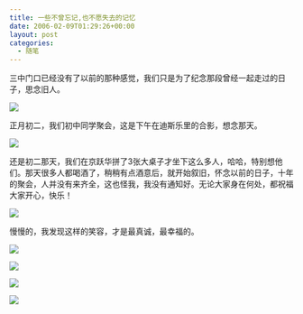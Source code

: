 ```yaml
---
title: 一些不曾忘记,也不愿失去的记忆
date: 2006-02-09T01:29:26+00:00
layout: post
categories:
  - 随笔
---
```

三中门口已经没有了以前的那种感觉，我们只是为了纪念那段曾经一起走过的日子，思念旧人。

![](attachments/month_0602/n2006289154.JPG)

正月初二，我们初中同学聚会，这是下午在迪斯乐里的合影，想念那天。

![](attachments/month_0602/s20062891657.JPG)

还是初二那天，我们在京跃华拼了3张大桌子才坐下这么多人，哈哈，特别想他们。那天很多人都喝酒了，稍稍有点酒意后，就开始叙旧，怀念以前的日子，十年的聚会，人并没有来齐全，这也怪我，我没有通知好。无论大家身在何处，都祝福大家开心，快乐！

![](attachments/month_0602/r2006289201.JPG)

慢慢的，我发现这样的笑容，才是最真诚，最幸福的。

![](attachments/month_0602/h20062892518.JPG)

![](attachments/month_0602/g20062892738.JPG)

![](attachments/month_0602/y20062892816.JPG)

![](attachments/month_0602/120062892914.JPG)